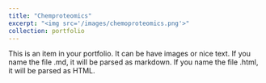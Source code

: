 ```yaml
---
title: "Chemproteomics"
excerpt: "<img src='/images/chemoproteomics.png'>"
collection: portfolio
---
```


This is an item in your portfolio. It can be have images or nice text. If you name the file .md, it will be parsed as markdown. If you name the file .html, it will be parsed as HTML. 
